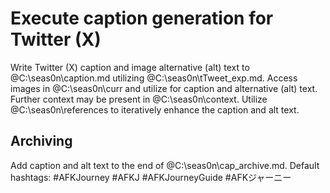 # Execute caption generation for Twitter (X)

Write Twitter (X) caption and image alternative (alt) text to @C:\seas0n\caption.md utilizing @C:\seas0n\tTweet_exp.md. Access images in @C:\seas0n\curr and utilize for caption and alternative (alt) text. Further context may be present in @C:\seas0n\context. Utilize @C:\seas0n\references to iteratively enhance the caption and alt text.

## Archiving

Add caption and alt text to the end of @C:\seas0n\cap_archive.md. Default hashtags: #AFKJourney #AFKJ #AFKJourneyGuide #AFKジャーニー